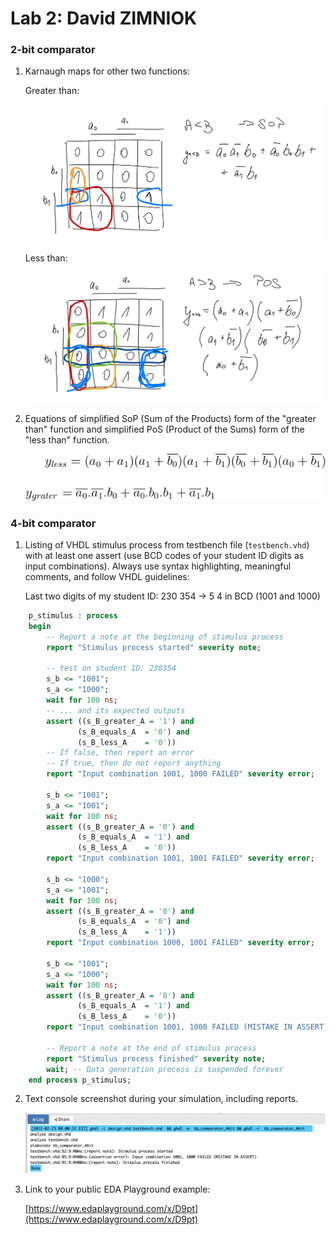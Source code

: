 # Lab 2: David ZIMNIOK

### 2-bit comparator

1. Karnaugh maps for other two functions:

   Greater than:

   ![K-maps](images/kmapgrater.png)

   Less than:

   ![K-maps](images/kmapless.png)

2. Equations of simplified SoP (Sum of the Products) form of the "greater than" function and simplified PoS (Product of the Sums) form of the "less than" function.

   ![Logic functions](images/equations.png)

### 4-bit comparator

1. Listing of VHDL stimulus process from testbench file (`testbench.vhd`) with at least one assert (use BCD codes of your student ID digits as input combinations). Always use syntax highlighting, meaningful comments, and follow VHDL guidelines:

   Last two digits of my student ID: 230 354 -> 5 4 in BCD (1001 and 1000)

```vhdl
    p_stimulus : process
    begin
        -- Report a note at the beginning of stimulus process
        report "Stimulus process started" severity note;
		
        -- test on student ID: 230354
        s_b <= "1001"; 
        s_a <= "1000"; 
        wait for 100 ns;
        -- ... and its expected outputs
        assert ((s_B_greater_A = '1') and
               (s_B_equals_A  = '0') and
               (s_B_less_A    = '0'))
        -- If false, then report an error
        -- If true, then do not report anything
        report "Input combination 1001, 1000 FAILED" severity error;
        
        s_b <= "1001"; 
        s_a <= "1001"; 
        wait for 100 ns;
        assert ((s_B_greater_A = '0') and
               (s_B_equals_A  = '1') and
               (s_B_less_A    = '0'))
        report "Input combination 1001, 1001 FAILED" severity error;
        
        s_b <= "1000"; 
        s_a <= "1001"; 
        wait for 100 ns;
        assert ((s_B_greater_A = '0') and
               (s_B_equals_A  = '0') and
               (s_B_less_A    = '1'))
        report "Input combination 1000, 1001 FAILED" severity error;
        
        s_b <= "1001"; 
        s_a <= "1000"; 
        wait for 100 ns;
        assert ((s_B_greater_A = '0') and
               (s_B_equals_A  = '1') and
               (s_B_less_A    = '0'))
        report "Input combination 1001, 1000 FAILED (MISTAKE IN ASSERT)" severity error;

        -- Report a note at the end of stimulus process
        report "Stimulus process finished" severity note;
        wait; -- Data generation process is suspended forever
    end process p_stimulus;
```

2. Text console screenshot during your simulation, including reports.

   ![output of console](images/console.png)

3. Link to your public EDA Playground example:

   [https://www.edaplayground.com/x/D9pt](https://www.edaplayground.com/x/D9pt)
